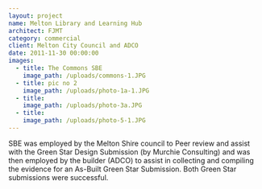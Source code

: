 ```yaml
---
layout: project
name: Melton Library and Learning Hub
architect: FJMT
category: commercial
client: Melton City Council and ADCO
date: 2011-11-30 00:00:00
images:
  - title: The Commons SBE
    image_path: /uploads/commons-1.JPG
  - title: pic no 2
    image_path: /uploads/photo-1a-1.JPG
  - title:
    image_path: /uploads/photo-3a.JPG
  - title:
    image_path: /uploads/photo-5-1.JPG
---
```



SBE was employed by the Melton Shire council to Peer review and assist with the Green Star Design Submission (by Murchie Consulting) and was then employed by the builder (ADCO) to assist in collecting and compiling the evidence for an As-Built Green Star Submission. Both Green Star submissions were successful.